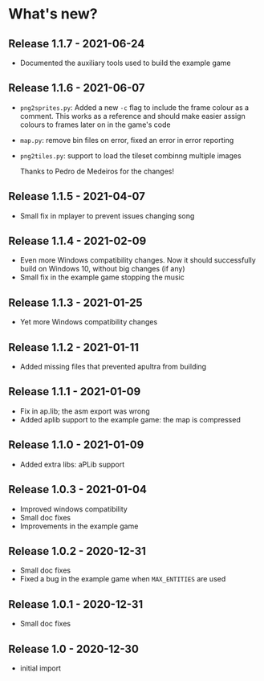 # What's new?

## Release 1.1.7 - 2021-06-24

 - Documented the auxiliary tools used to build the example game

## Release 1.1.6 - 2021-06-07

 - `png2sprites.py`: Added a new `-c` flag to include the frame colour as
   a comment. This works as a reference and should make easier assign colours
   to frames later on in the game's code
 - `map.py`: remove bin files on error, fixed an error in error reporting
 - `png2tiles.py`: support to load the tileset combinng multiple images

   Thanks to Pedro de Medeiros for the changes!

## Release 1.1.5 - 2021-04-07

 - Small fix in mplayer to prevent issues changing song

## Release 1.1.4 - 2021-02-09

 - Even more Windows compatibility changes. Now it should successfully build on
   Windows 10, without big changes (if any)
 - Small fix in the example game stopping the music

## Release 1.1.3 - 2021-01-25

 - Yet more Windows compatibility changes

## Release 1.1.2 - 2021-01-11

 - Added missing files that prevented apultra from building

## Release 1.1.1 - 2021-01-09

 - Fix in ap.lib; the asm export was wrong
 - Added aplib support to the example game: the map is compressed

## Release 1.1.0 - 2021-01-09

 - Added extra libs: aPLib support

## Release 1.0.3 - 2021-01-04

 - Improved windows compatibility
 - Small doc fixes
 - Improvements in the example game

## Release 1.0.2 - 2020-12-31

  - Small doc fixes
  - Fixed a bug in the example game when `MAX_ENTITIES` are used

## Release 1.0.1 - 2020-12-31

  - Small doc fixes

## Release 1.0 - 2020-12-30

  - initial import

